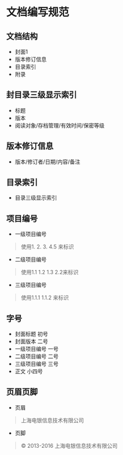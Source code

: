 # 文档编写规范

## 文档结构

* 封面1
* 版本修订信息
* 目录索引
* 附录


## 封目录三级显示索引

* 标题
* 版本
* 阅读对象/存档管理/有效时间/保密等级

## 版本修订信息

* 版本/修订者/日期/内容/备注

## 目录索引

* 目录三级显示索引

## 项目编号

* 一级项目编号

> 使用1. 2. 3. 4.5 来标识

* 二级项目编号

> 使用1.1 1.2 1.3 2.2来标识


* 三级项目编号

> 使用1.1.1  1.1.2 来标识

## 字号

* 封面标题 初号
* 封面版本 二号
* 一级项目编号 一号
* 二级项目编号 二号
* 三级项目编号 三号
* 正文 小四号

## 页眉页脚

* 页眉
> 上海电银信息技术有限公司

* 页脚
> © 2013-2016 上海电银信息技术有限公司

